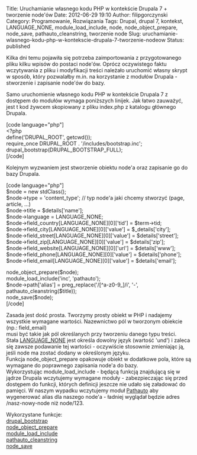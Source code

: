 Title: Uruchamianie własnego kodu PHP w kontekście Drupala 7 + tworzenie node'ów
Date: 2012-06-29 19:10
Author: filipgorczynski
Category: Programowanie, Rozwiązania
Tags: Drupal, drupal 7, kontekst, LANGUAGE_NONE, module_load_include, node, node_object_prepare, node_save, pathauto_cleanstring, tworzenie node
Slug: uruchamianie-wlasnego-kodu-php-w-kontekscie-drupala-7-tworzenie-nodeow
Status: published

Kilka dni temu pojawiła się potrzeba zaimportowania z przygotowanego pliku kilku wpisów do postaci node'ów. Oprócz oczywistego faktu wczytywania z pliku i modyfikacji treści należało uruchomić własny skrypt w sposób, który pozwalałby m.in. na korzystanie z modułów Drupala - stworzenie i zapisanie node'ów do bazy.

Samo uruchomienie własnego kodu PHP w kontekście Drupala 7 z dostępem do modułów wymaga poniższych linijek. Jak łatwo zauważyć, jest t kod żywcem skopiowany z pliku index.php z katalogu głównego Drupala.

\[code language="php"\]  
\<?php  
define('DRUPAL\_ROOT', getcwd());  
require\_once DRUPAL\_ROOT . '/includes/bootstrap.inc';  
drupal\_bootstrap(DRUPAL\_BOOTSTRAP\_FULL);  
\[/code\]

Kolejnym wyzwaniem jest stworzenie obiektu node'a oraz zapisanie go do bazy Drupala.

\[code language="php"\]  
\$node = new stdClass();  
\$node-\>type = 'content\_type'; // typ node'a jaki chcemy stworzyć (page, article, ...)  
\$node-\>title = \$details\['name'\];  
\$node-\>language = LANGUAGE\_NONE;  
\$node-\>field\_country\[LANGUAGE\_NONE\]\[0\]\['tid'\] = \$term-\>tid;  
\$node-\>field\_city\[LANGUAGE\_NONE\]\[0\]\['value'\] = \$\_details\['city'\];  
\$node-\>field\_street\[LANGUAGE\_NONE\]\[0\]\['value'\] = \$details\['street'\];  
\$node-\>field\_zip\[LANGUAGE\_NONE\]\[0\]\['value'\] = \$details\['zip'\];  
\$node-\>field\_website\[LANGUAGE\_NONE\]\[0\]\['url'\] = \$details\['www'\];  
\$node-\>field\_phone\[LANGUAGE\_NONE\]\[0\]\['value'\] = \$details\['phone'\];  
\$node-\>field\_email\[LANGUAGE\_NONE\]\[0\]\['value'\] = \$details\['email'\];

node\_object\_prepare(\$node);  
module\_load\_include('inc', 'pathauto');  
\$node-\>path\['alias'\] = preg\_replace('/\[\^a-z0-9\_\]/i', '-', pathauto\_cleanstring(\$title));  
node\_save(\$node);  
\[/code\]

Zasada jest dość prosta. Tworzymy prosty obiekt w PHP i nadajemy wszystkie wymagane wartości. Nazewnictwo pól w tworzonym obiekcie (np.: field\_email)  
musi być takie jak pól określanych przy tworzeniu danego typu treści.  
Stała [LANGUAGE\_NONE](http://api.drupal.org/api/drupal/includes!bootstrap.inc/constant/LANGUAGE_NONE/7) jest określa dowolny język (wartość 'und') i zaleca się zawsze podawanie tej wartości - oczywiście stosownie zmieniając ją, jeśli node ma zostać dodany w określonym języku.  
Funkcja node\_object\_prepare opakowuje obiekt w dodatkowe pola, które są wymagane do poprawnego zapisania node'a do bazy.  
Wykorzystując module\_load\_include - będącą funkcją znajdującą się w jądrze Drupala wczytujemy wymagane moduły - zabezpieczając się przed dostępem do funkcji, których definicji jeszcze nie udało się załadować do pamięci. W naszym wypadku wczytujemy moduł [Pathauto](http://drupal.org/project/pathauto) aby wygenerować alias dla naszego node'a - ładniej wyglądał będzie adres /nasz-nowy-node niż node/123.

Wykorzystane funkcje:  
[drupal\_bootstrap](http://api.drupal.org/api/drupal/includes!bootstrap.inc/function/drupal_bootstrap/7)  
[node\_object\_prepare](http://api.drupal.org/api/drupal/modules!node!node.module/function/node_object_prepare/7)  
[module\_load\_include](http://api.drupal.org/api/drupal/includes!module.inc/function/module_load_include/7)  
[pathauto\_cleanstring](http://drupal.org/project/pathauto)  
[node\_save](http://api.drupal.org/api/drupal/modules!node!node.module/function/node_save/7)
